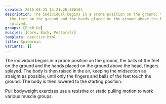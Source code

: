 ```yaml
---
created: 2015-08-25 13:21:28.866184
description: The individual begins in a prone position on the ground, the balls of
  the feet on the ground and the hands placed on the ground above the head, fingers
  splayed.
groups: [Push-Up]
muscles: [Core, Back, Pectorals]
template: exercise.html
title: Spiderman
variants: []
---
```

The individual begins in a prone position on the ground, the balls of the feet on the ground and the hands placed on the ground above the head, fingers splayed. The body is then raised in the air, keeping the midsection as straight as possible, until only the fingers and balls of the feet touch the ground. The body is then lowered to the starting position.

Pull bodyweight exercises use a resistive or static pulling motion to work various muscle groups.